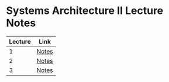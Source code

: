 # Systems Architecture II Lecture Notes

| Lecture | Link |
| ------- | ---- |
| 1       | [Notes](https://github.com/kkmonlee/CM10195-Notes/blob/master/Lec1.md) |
| 2       | [Notes](https://github.com/kkmonlee/CM10195-Notes/blob/master/Lec2.md) |
| 3       | [Notes](https://github.com/kkmonlee/CM10195-Notes/blob/master/Lec3.md) |
